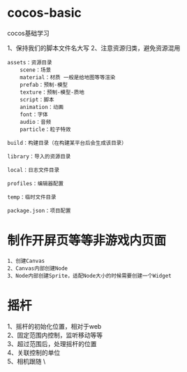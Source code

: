 # cocos-basic
cocos基础学习

1、保持我们的脚本文件名大写
2、注意资源归类，避免资源混用

```
assets：资源目录
    scene：场景
    material：材质 一般是给地图等等渲染
    prefab：预制-模型
    texture：预制-模型-质地
    script：脚本
    animation：动画
    font：字体
    audio：音频
    particle：粒子特效

build：构建目录（在构建某平台后会生成该目录）

library：导入的资源目录

local：日志文件目录

profiles：编辑器配置

temp：临时文件目录

package.json：项目配置
```

# 制作开屏页等等非游戏内页面
```
1、创建Canvas
2、Canvas内部创建Node
3、Node内部创建Sprite，适配Node大小的时候需要创建一个Widget
```

# 摇杆
1、摇杆的初始化位置，相对于web \
2、固定范围内控制，监听移动等等 \
3、超过范围后，处理摇杆的位置 \
4、关联控制的单位 \
5、相机跟随 \
